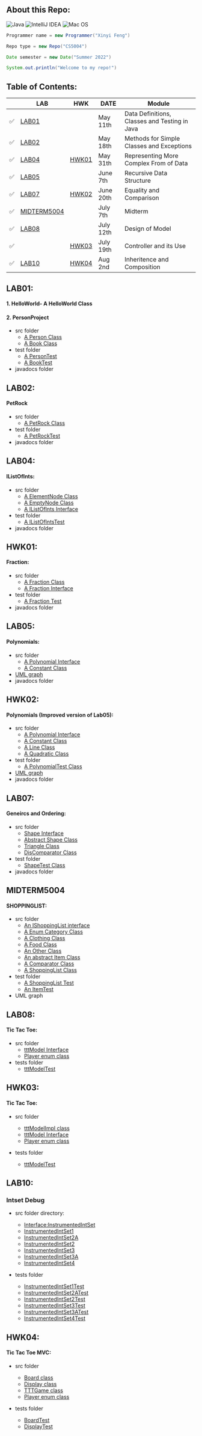 ## About this Repo:
![Java](https://img.shields.io/badge/java-%23ED8B00.svg?style=for-the-badge&logo=java&logoColor=white)
![IntelliJ IDEA](https://img.shields.io/badge/IntelliJIDEA-000000.svg?style=for-the-badge&logo=intellij-idea&logoColor=white)
![Mac OS](https://img.shields.io/badge/mac%20os-000000?style=for-the-badge&logo=macos&logoColor=F0F0F0)
 ```java
 Programmer name = new Programmer("Xinyi Feng")
 
 Repo type = new Repo("CS5004")
 
 Date semester = new Date("Summer 2022")
 
 System.out.println("Welcome to my repo!")
 
 ```

## Table of Contents:
|                   |     LAB                 |     HWK              |    DATE          |    Module                                   |
|-------------------|-------------------------|--------------------- |------------------|---------------------------------------------|
| :white_check_mark:| [LAB01](#lab01)         |                      |   May 11th       |Data Definitions, Classes and Testing in Java|
| :white_check_mark:| [LAB02](#lab02)         |                      |   May 18th       |Methods for Simple Classes and Exceptions    |
| :white_check_mark:| [LAB04](#lab04)         |  [HWK01](#hwk01)     |   May 31th       |Representing More Complex From of Data       |
| :white_check_mark:| [LAB05](#lab05)         |                      |   June 7th       |Recursive Data Structure                     |
| :white_check_mark:| [LAB07](#lab07)         |  [HWK02](#hwk02)     |   June 20th      |Equality and Comparison                      |
| :white_check_mark:| [MIDTERM5004](#midterm5004) |                  | July 7th         | Midterm                                     |
| :white_check_mark:| [LAB08](#lab08)         |                      |    July 12th     |  Design of Model                            |
| :white_check_mark:|                         |    [HWK03](#hwk03)   |    July 19th     |  Controller and its Use                     |
| :white_check_mark:| [LAB10](#lab10)         |    [HWK04](#hwk04)   |    Aug 2nd       |  Inheritence and Composition                |
 
## LAB01: 
 #### 1. HelloWorld- A HelloWorld Class
 #### 2. PersonProject 
   - src folder 
      - [A Person Class](https://github.com/FentPams/cs_5004/blob/main/LAB01/PersonProject/src/Person.java) 
      - [A Book Class](https://github.com/FentPams/cs_5004/blob/main/LAB01/PersonProject/src/Book.java)
   - test folder 
      - [A PersonTest](https://github.com/FentPams/cs_5004/blob/main/LAB01/PersonProject/test/PersonTest.java) 
      - [A BookTest](https://github.com/FentPams/cs_5004/blob/main/LAB01/PersonProject/test/BookTest.java)
   - javadocs folder 
## LAB02: 
 #### PetRock
   - src folder 
      - [A PetRock Class](https://github.com/FentPams/cs_5004/blob/main/LAB02/PetRock/src/PetRock.java)
   - test folder 
      - [A PetRockTest](https://github.com/FentPams/cs_5004/blob/main/LAB02/PetRock/tests/PetRockTest.java) 
   - javadocs folder 
## LAB04: 
#### IListOfInts:
   - src folder 
      - [A ElementNode Class](https://github.com/FentPams/cs_5004/blob/main/LAB04/IListOfInts/src/ElementNode.java)
      - [A EmptyNode Class](https://github.com/FentPams/cs_5004/blob/main/LAB04/IListOfInts/src/EmptyNode.java)
      - [A IListOfInts Interface](https://github.com/FentPams/cs_5004/blob/main/LAB04/IListOfInts/src/IListOfInts.java)
   - test folder 
      - [A IListOfIntsTest](https://github.com/FentPams/cs_5004/blob/main/LAB04/IListOfInts/tests/IListOfIntsTest.java)
   - javadocs folder
## HWK01: 
####  Fraction:
   - src folder 
      - [A Fraction Class](https://github.com/FentPams/cs_5004/blob/main/HWK01/Fraction/src/Fraction.java)
      - [A Fraction Interface](https://github.com/FentPams/cs_5004/blob/main/HWK01/Fraction/src/FractionInterface.java)
   - test folder 
      - [A Fraction Test](https://github.com/FentPams/cs_5004/blob/main/HWK01/Fraction/tests/FractionTest.java)
   - javadocs folder
## LAB05: 
#### Polynomials:
   - src folder 
      - [A Polynomial Interface](https://github.com/FentPams/cs_5004/blob/main/LAB05/Polynomials/src/Polynomial.java)
      - [A Constant Class](https://github.com/FentPams/cs_5004/blob/main/LAB05/Polynomials/src/Constant.java)
   - [UML graph](https://github.com/FentPams/cs_5004/blob/main/LAB05/Polynomials/Polynomials.png)
   - javadocs folder
    
## HWK02: 
#### Polynomials (Improved version of Lab05):
   - src folder 
      - [A Polynomial Interface](https://github.com/FentPams/cs_5004/blob/main/HWK02/Polynomials/src/Polynomial.java)
      - [A Constant Class](https://github.com/FentPams/cs_5004/blob/main/HWK02/Polynomials/src/Constant.java)
      - [A Line Class](https://github.com/FentPams/cs_5004/blob/main/HWK02/Polynomials/src/Line.java)
      - [A Quadratic Class](https://github.com/FentPams/cs_5004/blob/main/HWK02/Polynomials/src/Quadratic.java)
   - test folder 
      - [A PolynomialTest Class](https://github.com/FentPams/cs_5004/blob/main/HWK02/Polynomials/tests/PolynomialTest.java)
   - [UML graph](https://github.com/FentPams/cs_5004/blob/main/HWK02/Polynomials/Polynomials%20(1).png)
   - javadocs folder
## LAB07: 
#### Geneircs and Ordering:
   - src folder 
      - [Shape Interface](https://github.com/FentPams/cs_5004/blob/main/LAB07/src/Shape.java)
      - [Abstract Shape Class](https://github.com/FentPams/cs_5004/blob/main/LAB07/src/AbstractShape.java)
      - [Triangle Class](https://github.com/FentPams/cs_5004/blob/main/LAB07/src/Triangle.java)
      - [DisComparator Class](https://github.com/FentPams/cs_5004/blob/main/LAB07/src/DistComparator.java)
   - test folder
      - [ShapeTest Class](https://github.com/FentPams/cs_5004/blob/main/LAB07/tests/ShapeTest.java)
   - javadocs folder
 ## MIDTERM5004
#### SHOPPINGLIST:
   - src folder 
      - [An IShoppingList interface](https://github.com/FentPams/cs_5004/blob/main/MIDTERM5004/src/IShoppingList.java)
      - [A Enum Category Class](https://github.com/FentPams/cs_5004/blob/main/MIDTERM5004/src/Category.java)
      - [A Clothing Class](https://github.com/FentPams/cs_5004/blob/main/MIDTERM5004/src/Clothing.java)
      - [A Food Class](https://github.com/FentPams/cs_5004/blob/main/MIDTERM5004/src/Food.java)
      - [An Other Class](https://github.com/FentPams/cs_5004/blob/main/MIDTERM5004/src/Other.java)
      - [An abstract Item Class](https://github.com/FentPams/cs_5004/blob/main/MIDTERM5004/src/Item.java)
      - [A Comparator Class](https://github.com/FentPams/cs_5004/blob/main/MIDTERM5004/src/ItemImportanceComparator.java)
      - [A ShoppingList Class](https://github.com/FentPams/cs_5004/blob/main/MIDTERM5004/src/ShoppingList.java)
   - test folder 
      - [A ShoppingList Test](https://github.com/FentPams/cs_5004/blob/main/MIDTERM5004/tests/ShoppingListTest.java)
      - [An ItemTest](https://github.com/FentPams/cs_5004/blob/main/MIDTERM5004/tests/ItemTest.java)
   - UML graph
 
## LAB08:
#### Tic Tac Toe:
   - src folder 
     - [tttModel Interface](https://github.com/FentPams/cs_5004/blob/main/LAB08/src/Player.java)
     - [Player enum class](https://github.com/FentPams/cs_5004/blob/main/LAB08/src/tttModel.java)
   - tests folder
     - [tttModelTest](https://github.com/FentPams/cs_5004/tree/main/LAB08/tests)
## HWK03:
#### Tic Tac Toe:
   - src folder 
     - [tttModelImpl class](https://github.com/FentPams/cs_5004/blob/main/HWK03/src/tttModelImpl.java)
     - [tttModel Interface](https://github.com/FentPams/cs_5004/blob/main/HWK03/src/tttModel.java)
     - [Player enum class](https://github.com/FentPams/cs_5004/blob/main/HWK03/src/Player.java)
     
   - tests folder
     - [tttModelTest](https://github.com/FentPams/cs_5004/blob/main/HWK03/tests/tttModelTest.java)
## LAB10:
### Intset Debug
   - src folder directory:
     - [Interface:InstrumentedIntSet](https://github.com/FentPams/cs_5004/blob/main/LAB10/src/InstrumentedIntSet.java)
     - [InstrumentedIntSet1](https://github.com/FentPams/cs_5004/blob/main/LAB10/src/InstrumentedIntSet1.java)
     - [InstrumentedIntSet2A](https://github.com/FentPams/cs_5004/blob/main/LAB10/src/InstrumentedIntSet2A.java)
     - [InstrumentedIntSet2](https://github.com/FentPams/cs_5004/blob/main/LAB10/src/InstrumentedIntSet2A.java)
     - [InstrumentedIntSet3](https://github.com/FentPams/cs_5004/blob/main/LAB10/src/InstrumentedIntSet3.java)
     - [InstrumentedIntSet3A](https://github.com/FentPams/cs_5004/blob/main/LAB10/src/InstrumentedIntSet3A.java)
     - [InstrumentedIntSet4](https://github.com/FentPams/cs_5004/blob/main/LAB10/src/InstrumentedIntSet4.java)
        
   - tests folder
     - [InstrumentedIntSet1Test](https://github.com/FentPams/cs_5004/blob/main/LAB10/tests/InstrumentedIntSet1Test.java)
     - [InstrumentedIntSet2ATest](https://github.com/FentPams/cs_5004/blob/main/LAB10/tests/InstrumentedIntSet2ATest.java)
     - [InstrumentedIntSet2Test](https://github.com/FentPams/cs_5004/blob/main/LAB10/tests/InstrumentedIntSet2Test.java)
     - [InstrumentedIntSet3Test](https://github.com/FentPams/cs_5004/blob/main/LAB10/tests/InstrumentedIntSet3Test.java)
     - [InstrumentedIntSet3ATest](https://github.com/FentPams/cs_5004/blob/main/LAB10/tests/InstrumentedIntSet3ATest.java)
     - [InstrumentedIntSet4Test](https://github.com/FentPams/cs_5004/blob/main/LAB10/tests/InstrumentedIntSet4Test.java)
  ## HWK04:
#### Tic Tac Toe MVC:
   - src folder 
     - [Board class](https://github.com/FentPams/cs_5004/blob/main/HWK04/src/Board.java)
     - [Display class](https://github.com/FentPams/cs_5004/blob/main/HWK04/src/Display.java)
     - [TTTGame class](https://github.com/FentPams/cs_5004/blob/main/HWK04/src/TTTGame.java)
     - [Player enum class](https://github.com/FentPams/cs_5004/blob/main/HWK04/src/Player.java)
     
   - tests folder
     - [BoardTest](https://github.com/FentPams/cs_5004/blob/main/HWK04/tests/BoardTest.java)
     - [DisplayTest](https://github.com/FentPams/cs_5004/blob/main/HWK04/tests/DisplayTest.java)


